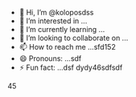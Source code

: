 - 👋 Hi, I’m @koloposdss
- 👀 I’m interested in ...
- 🌱 I’m currently learning ...
- 💞️ I’m looking to collaborate on ...
- 📫 How to reach me ...sfd152
- 😄 Pronouns: ...sdf
- ⚡ Fun fact: ...dsf
dydy46sdfsdf
<!---dfgyu5545RE13456ADME.md` (this file) appears on your GitHub profile.sddsfds
You can click the Preview link to take a look at your changes.98ghmas
--->
45
